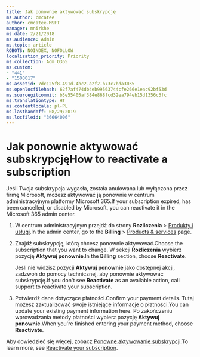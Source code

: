 ```yaml
---
title: Jak ponownie aktywować subskrypcję
ms.author: cmcatee
author: cmcatee-MSFT
manager: mnirkhe
ms.date: 2/21/2018
ms.audience: Admin
ms.topic: article
ROBOTS: NOINDEX, NOFOLLOW
localization_priority: Priority
ms.collection: Adm_O365
ms.custom:
- "441"
- "1500017"
ms.assetid: 7dc125f8-491d-4bc2-a2f2-b73c7bda3035
ms.openlocfilehash: 62f7af474db4eb99563744cfe266e1eac92bf53d
ms.sourcegitcommit: b3e55405af384e868fcd32ea794eb15d1356c3fc
ms.translationtype: HT
ms.contentlocale: pl-PL
ms.lasthandoff: 08/29/2019
ms.locfileid: "36664006"
---
```

# <a name="how-to-reactivate-a-subscription"></a><span data-ttu-id="3d58e-102">Jak ponownie aktywować subskrypcję</span><span class="sxs-lookup"><span data-stu-id="3d58e-102">How to reactivate a subscription</span></span>

<span data-ttu-id="3d58e-103">Jeśli Twoja subskrypcja wygasła, została anulowana lub wyłączona przez firmę Microsoft, możesz aktywować ją ponownie w centrum administracyjnym platformy Microsoft 365.</span><span class="sxs-lookup"><span data-stu-id="3d58e-103">If your subscription expired, has been cancelled, or disabled by Microsoft, you can reactivate it in the Microsoft 365 admin center.</span></span>
  
1. <span data-ttu-id="3d58e-104">W centrum administracyjnym przejdź do strony **Rozliczenia** \> [Produkty i usługi](https://go.microsoft.com/fwlink/p/?linkid=842054).</span><span class="sxs-lookup"><span data-stu-id="3d58e-104">In the admin center, go to the **Billing** \> [Products & services](https://go.microsoft.com/fwlink/p/?linkid=842054) page.</span></span>

2. <span data-ttu-id="3d58e-105">Znajdź subskrypcję, którą chcesz ponownie aktywować.</span><span class="sxs-lookup"><span data-stu-id="3d58e-105">Choose the subscription that you want to change.</span></span> <span data-ttu-id="3d58e-106">W sekcji **Rozliczenia** wybierz pozycję **Aktywuj ponownie**.</span><span class="sxs-lookup"><span data-stu-id="3d58e-106">In the **Billing** section, choose **Reactivate**.</span></span>

    <span data-ttu-id="3d58e-107">Jeśli nie widzisz pozycji **Aktywuj ponownie** jako dostępnej akcji, zadzwoń do pomocy technicznej, aby ponownie aktywować subskrypcję.</span><span class="sxs-lookup"><span data-stu-id="3d58e-107">If you don't see **Reactivate** as an available action, call support to reactivate your subscription.</span></span>

3. <span data-ttu-id="3d58e-108">Potwierdź dane dotyczące płatności.</span><span class="sxs-lookup"><span data-stu-id="3d58e-108">Confirm your payment details.</span></span> <span data-ttu-id="3d58e-109">Tutaj możesz zaktualizować swoje istniejące informacje o płatności.</span><span class="sxs-lookup"><span data-stu-id="3d58e-109">You can update your existing payment information here.</span></span> <span data-ttu-id="3d58e-110">Po zakończeniu wprowadzania metody płatności wybierz pozycję **Aktywuj ponownie**.</span><span class="sxs-lookup"><span data-stu-id="3d58e-110">When you're finished entering your payment method, choose **Reactivate**.</span></span>

<span data-ttu-id="3d58e-111">Aby dowiedzieć się więcej, zobacz [Ponowne aktywowanie subskrypcji](https://docs.microsoft.com/office365/admin/subscriptions-and-billing/reactivate-your-subscription).</span><span class="sxs-lookup"><span data-stu-id="3d58e-111">To learn more, see [Reactivate your subscription](https://docs.microsoft.com/office365/admin/subscriptions-and-billing/reactivate-your-subscription).</span></span>